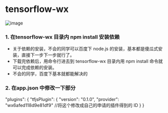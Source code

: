 # tensorflow-wx
![image](https://github.com/Jackie-Lin/test/blob/master/gh_f2285e36f1c5_258.jpg)
### 1. 在tensorflow-wx 目录内 npm install 安装依赖
- 关于依赖的安装，不会的同学可以百度下 node.js 的安装，基本都是傻瓜式安装，直接下一步下一步就行了。
- 下载完依赖后，用命令行进去到 tensorflow-wx 目录内用 npm install 命令就可以完成依赖的安装。
- 不会的同学，百度下基本就都能解决的
### 2. 在app.json 中修改一下部分
"plugins": {
    "tfjsPlugin": {
      "version": "0.1.0",
      "provider": "wx6afed118d9e81df9" //将这个修改成自己的申请的插件得到的 ID
   }
}
